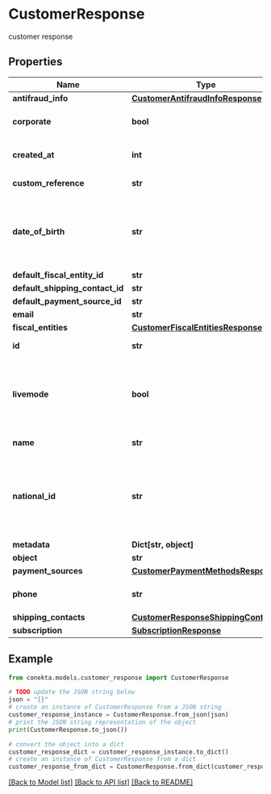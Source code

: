 # CustomerResponse

customer response

## Properties

Name | Type | Description | Notes
------------ | ------------- | ------------- | -------------
**antifraud_info** | [**CustomerAntifraudInfoResponse**](CustomerAntifraudInfoResponse.md) |  | [optional] 
**corporate** | **bool** | true if the customer is a company | [optional] 
**created_at** | **int** | Creation date of the object | 
**custom_reference** | **str** | Custom reference | [optional] 
**date_of_birth** | **str** | It is a parameter that allows to identify the date of birth of the client. | [optional] 
**default_fiscal_entity_id** | **str** |  | [optional] 
**default_shipping_contact_id** | **str** |  | [optional] 
**default_payment_source_id** | **str** |  | [optional] 
**email** | **str** |  | [optional] 
**fiscal_entities** | [**CustomerFiscalEntitiesResponse**](CustomerFiscalEntitiesResponse.md) |  | [optional] 
**id** | **str** | Customer&#39;s ID | 
**livemode** | **bool** | true if the object exists in live mode or the value false if the object exists in test mode | 
**name** | **str** | Customer&#39;s name | 
**national_id** | **str** | It is a parameter that allows to identify the national identification number of the client. | [optional] 
**metadata** | **Dict[str, object]** |  | [optional] 
**object** | **str** |  | 
**payment_sources** | [**CustomerPaymentMethodsResponse**](CustomerPaymentMethodsResponse.md) |  | [optional] 
**phone** | **str** | Customer&#39;s phone number | [optional] 
**shipping_contacts** | [**CustomerResponseShippingContacts**](CustomerResponseShippingContacts.md) |  | [optional] 
**subscription** | [**SubscriptionResponse**](SubscriptionResponse.md) |  | [optional] 

## Example

```python
from conekta.models.customer_response import CustomerResponse

# TODO update the JSON string below
json = "{}"
# create an instance of CustomerResponse from a JSON string
customer_response_instance = CustomerResponse.from_json(json)
# print the JSON string representation of the object
print(CustomerResponse.to_json())

# convert the object into a dict
customer_response_dict = customer_response_instance.to_dict()
# create an instance of CustomerResponse from a dict
customer_response_from_dict = CustomerResponse.from_dict(customer_response_dict)
```
[[Back to Model list]](../README.md#documentation-for-models) [[Back to API list]](../README.md#documentation-for-api-endpoints) [[Back to README]](../README.md)


